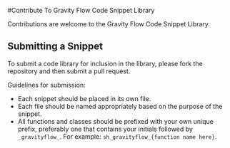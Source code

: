 #Contribute To Gravity Flow Code Snippet Library

Contributions are welcome to the Gravity Flow Code Snippet Library.

## Submitting a Snippet

To submit a code library for inclusion in the library, please fork the repository and then submit a pull request.

Guidelines for submission:

- Each snippet should be placed in its own file.
- Each file should be named appropriately based on the purpose of the snippet.
- All functions and classes should be prefixed with your own unique prefix, preferably one that contains your initials followed by `_gravityflow_`. For example: `sh_gravityflow_{function name here}`.
